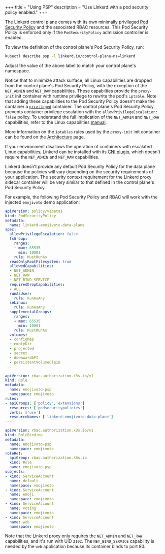 +++
title = "Using PSP"
description = "Use Linkerd with a pod security policy enabled."
+++

The Linkerd control plane comes with its own minimally privileged
[Pod Security Policy](https://kubernetes.io/docs/concepts/policy/pod-security-policy/)
and the associated RBAC resources. This Pod Security Policy is enforced only if
the `PodSecurityPolicy` admission controller is enabled.

To view the definition of the control plane's Pod Security Policy, run:

```bash
kubectl describe psp -l linkerd.io/control-plane-ns=linkerd
```

Adjust the value of the above label to match your control plane's namespace.

Notice that to minimize attack surface, all Linux capabilities are dropped from
the control plane's Pod Security Policy, with the exception of the `NET_ADMIN`
and `NET_RAW` capabilities. These capabilties provide the `proxy-init` init
container with runtime privilege to rewrite the pod's `iptable`. Note that adding
these capabilities to the Pod Security Policy doesn't make the container a
[`privileged`](https://kubernetes.io/docs/concepts/workloads/pods/pod/#privileged-mode-for-pod-containers)
container. The control plane's Pod Security Policy prevents container privilege
escalation with the `allowPrivilegeEscalation: false` policy. To understand the
full implication of the `NET_ADMIN` and `NET_RAW` capabilities, refer to the
Linux capabilities [manual](https://www.man7.org/linux/man-pages/man7/capabilities.7.html).

More information on the `iptables` rules used by the `proxy-init` init
container can be found on the [Architecture](/2/reference/architecture/#linkerd-init)
page.

If your environment disallows the operation of containers with escalated Linux
capabilities, Linkerd can be installed with its [CNI plugin](/2/features/cni/),
which doesn't require the `NET_ADMIN` and `NET_RAW` capabilities.

Linkerd doesn't provide any default Pod Security Policy for the data plane
because the policies will vary depending on the security requirements of your
application. The security context requirement for the Linkerd proxy sidecar
container will be very similar to that defined in the control plane's Pod
Security Policy.

For example, the following Pod Security Policy and RBAC will work with the injected
`emojivoto` demo application:

```yaml
apiVersion: policy/v1beta1
kind: PodSecurityPolicy
metadata:
  name: linkerd-emojivoto-data-plane
spec:
  allowPrivilegeEscalation: false
  fsGroup:
    ranges:
    - max: 65535
      min: 10001
    rule: MustRunAs
  readOnlyRootFilesystem: true
  allowedCapabilities:
  - NET_ADMIN
  - NET_RAW
  - NET_BIND_SERVICE
  requiredDropCapabilities:
  - ALL
  runAsUser:
    rule: RunAsAny
  seLinux:
    rule: RunAsAny
  supplementalGroups:
    ranges:
    - max: 65535
      min: 10001
    rule: MustRunAs
  volumes:
  - configMap
  - emptyDir
  - projected
  - secret
  - downwardAPI
  - persistentVolumeClaim
---

apiVersion: rbac.authorization.k8s.io/v1
kind: Role
metadata:
  name: emojivoto-psp
  namespace: emojivoto
rules:
- apiGroups: ['policy','extensions']
  resources: ['podsecuritypolicies']
  verbs: ['use']
  resourceNames: ['linkerd-emojivoto-data-plane']
---

apiVersion: rbac.authorization.k8s.io/v1
kind: RoleBinding
metadata:
  name: emojivoto-psp
  namespace: emojivoto
roleRef:
  apiGroup: rbac.authorization.k8s.io
  kind: Role
  name: emojivoto-psp
subjects:
- kind: ServiceAccount
  name: default
  namespace: emojivoto
- kind: ServiceAccount
  name: emoji
  namespace: emojivoto
- kind: ServiceAccount
  name: voting
  namespace: emojivoto
- kind: ServiceAccount
  name: web
  namespace: emojivoto
```

Note that the Linkerd proxy only requires the `NET_ADMIN` and `NET_RAW`
capabilities, and it's run with UID `2102`. The `NET_BIND_SERVICE` capability is
needed by the `web` application because its container binds to port 80.
